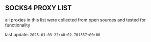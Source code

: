 ## SOCKS4 PROXY LIST

all proxies in this list were collected from open sources and tested for functionality

last update: `2025-01-03 22:48:02.701357+00:00`